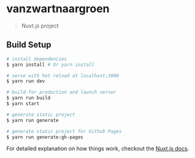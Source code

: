# vanzwartnaargroen

> Nuxt.js project

## Build Setup

``` bash
# install dependencies
$ yarn install # Or yarn install

# serve with hot reload at localhost:3000
$ yarn run dev

# build for production and launch server
$ yarn run build
$ yarn start

# generate static project
$ yarn run generate

# generate static project for Github Pages
$ yarn run generate:gh-pages
```

For detailed explanation on how things work, checkout the [Nuxt.js docs](https://github.com/nuxt/nuxt.js).
